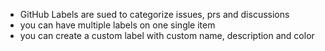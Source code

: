 
- GitHub Labels are sued to categorize issues, prs and discussions
- you can have multiple labels on one single item
- you can create a custom label with custom name, description and color

